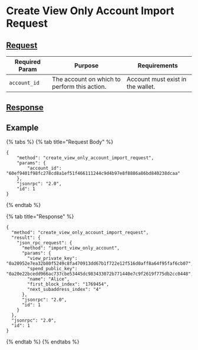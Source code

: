 # Create View Only Account Import Request

## [Request](https://github.com/mobilecoinofficial/full-service/blob/main/full-service/src/json\_rpc/v2/api/request.rs#L40)

| Required Param | Purpose                                      | Requirements                      |
| -------------- | -------------------------------------------- | --------------------------------- |
| `account_id`   | The account on which to perform this action. | Account must exist in the wallet. |

## [Response](https://github.com/mobilecoinofficial/full-service/blob/main/full-service/src/json\_rpc/v2/api/response.rs#L41)

## Example

{% tabs %}
{% tab title="Request Body" %}
```
{
    "method": "create_view_only_account_import_request",
    "params": {
        "account_id": "60ef9401f98fc278cd8a1ef51f466111244c9d4b97e8f8886a86bd840238dcaa"
    },
    "jsonrpc": "2.0",
    "id": 1
}
```
{% endtab %}

{% tab title="Response" %}
```
{
  "method": "create_view_only_account_import_request",
  "result": {
    "json_rpc_request": {
      "method": "import_view_only_account",
      "params": {
        "view_private_key": "0a20952e7ea32b80f5249c8fa470913dd67b1f722e12f516d0aff8a64f95faf6cb07",
        "spend_public_key": "0a20e22bcedd966ac737cbe53445dc983433072b771440e7c9f2619f775db2cc0448",
        "name": "Alice",
        "first_block_index": "1769454",
        "next_subaddress_index": "4"
      },
      "jsonrpc": "2.0",
      "id": 1
    }
  },
  "jsonrpc": "2.0",
  "id": 1
}
```
{% endtab %}
{% endtabs %}
